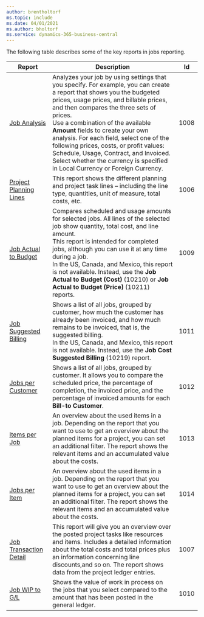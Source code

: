 ```yaml
---
author: brentholtorf
ms.topic: include
ms.date: 04/01/2021
ms.author: bholtorf
ms.service: dynamics-365-business-central
---
```


The following table describes some of the key reports in jobs reporting.

| Report | Description | Id | 
|---------|---------|---------|
| [Job Analysis](https://businesscentral.dynamics.com?report=1008)|Analyzes your job by using settings that you specify. For example, you can create a report that shows you the budgeted prices, usage prices, and billable prices, and then compares the three sets of prices.<br>Use a combination of the available **Amount** fields to create your own analysis. For each field, select one of the following prices, costs, or profit values: Schedule, Usage, Contract, and Invoiced. <br>Select whether the currency is specified in Local Currency or Foreign Currency. |1008|
| [Project Planning Lines](https://businesscentral.dynamics.com?report=1006) |This report shows the different  planning and project task lines – including the line type, quantities, unit of measure, total costs, etc.|1006|
| [Job Actual to Budget](https://businesscentral.dynamics.com?report=1009)|Compares scheduled and usage amounts for selected jobs. All lines of the selected job show quantity, total cost, and line amount. <br>This report is intended for completed jobs, although you can use it at any time during a job.<br>In the US, Canada, and Mexico, this report is not available. Instead, use the **Job Actual to Budget (Cost)** (10210) or **Job Actual to Budget (Price)** (10211) reports.|1009|
| [Job Suggested Billing](https://businesscentral.dynamics.com?report=1011)|Shows a list of all jobs, grouped by customer, how much the customer has already been invoiced, and how much remains to be invoiced, that is, the suggested billing. <br>In the US, Canada, and Mexico, this report is not available. Instead, use the **Job Cost Suggested Billing** (10219) report.|1011|
| [Jobs per Customer](https://businesscentral.dynamics.com?report=1012)|Shows a list of all jobs, grouped by customer. It allows you to compare the scheduled price, the percentage of completion, the invoiced price, and the percentage of invoiced amounts for each **Bill-to Customer**.|1012|
| [Items per Job](https://businesscentral.dynamics.com?report=1013)|An overview about the used items in a job. Depending on the report that you want to use to get an overview about the planned items for a project, you can set an additional filter. The report shows the relevant items and an accumulated value about the costs.|1013|
| [Jobs per Item](https://businesscentral.dynamics.com?report=1014) |An overview about the used items in a job. Depending on the report that you want to use to get an overview about the planned items for a project, you can set an additional filter. The report shows the relevant items and an accumulated value about the costs.|1014|
| [Job Transaction Detail](https://businesscentral.dynamics.com?report=1007) |This report will give you an overview over the posted project tasks like resources and items. Includes a detailed information about the total costs and total prices plus an information concerning line discounts,and so on. The report shows data from the project ledger entries.|1007|
| [Job WIP to G/L](https://businesscentral.dynamics.com?report=1010) |Shows the value of work in process on the jobs that you select compared to the amount that has been posted in the general ledger.|1010|